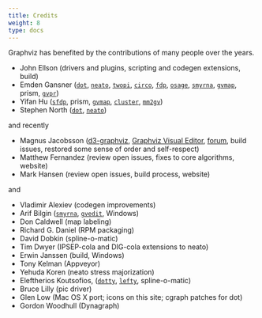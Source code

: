 ```yaml
---
title: Credits
weight: 8
type: docs
---
```

         
         
Graphviz has benefited by the contributions of many people over the years.

* John Ellson (drivers and plugins, scripting and codegen extensions, build)
* Emden Gansner ([`dot`](/docs/layouts/dot/), [`neato`](/docs/layouts/neato/), [`twopi`](/docs/layouts/twopi/), [`circo`](/docs/layouts/circo/), [`fdp`](/docs/layouts/fdp/), [`osage`](/docs/layouts/osage/), [`smyrna`](/docs/cli/smyrna/), [`gvmap`](/docs/cli/gvmap/), prism, [`gvpr`](/docs/cli/gvpr/))
* Yifan Hu ([`sfdp`](/docs/layouts/sfdp/), prism, [`gvmap`](/docs/cli/gvmap/), [`cluster`](/docs/cli/cluster/), [`mm2gv`](/docs/cli/mm2gv/))
* Stephen North ([`dot`](/docs/layouts/dot/), [`neato`](/docs/layouts/neato/))

and recently

* Magnus Jacobsson ([d3-graphviz](https://github.com/magjac/d3-graphviz), [Graphviz Visual Editor](http://magjac.com/graphviz-visual-editor/), [forum](https://forum.graphviz.org/), build issues, restored some sense of order and self-respect)
* Matthew Fernandez (review open issues, fixes to core algorithms, website)
* Mark Hansen (review open issues, build process, website)

and

* Vladimir Alexiev (codegen improvements)
* Arif Bilgin ([`smyrna`](/docs/cli/smyrna/), [`gvedit`](/docs/cli/gvedit/), Windows)
* Don Caldwell (map labeling)
* Richard G. Daniel (RPM packaging)
* David Dobkin (spline-o-matic)
* Tim Dwyer (IPSEP-cola and DIG-cola extensions to neato)
* Erwin Janssen (build, Windows)
* Tony Kelman (Appveyor)
* Yehuda Koren (neato stress majorization)
* Eleftherios Koutsofios, ([`dotty`](/docs/cli/dotty/), [`lefty`](/docs/cli/lefty/), spline-o-matic)
* Bruce Lilly (pic driver)
* Glen Low (Mac OS X port; icons on this site; cgraph patches for dot)
* Gordon Woodhull (Dynagraph)
